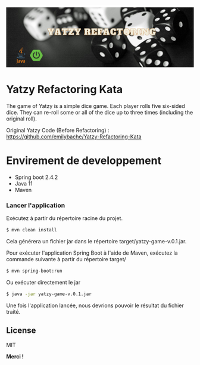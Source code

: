 ![Until Choice](https://raw.githubusercontent.com/Alilat-imad/yatzy-kata-refacto-solid/master/screenshot/Yatzy%20Refactoring.png)

# Yatzy Refactoring Kata

The game of Yatzy is a simple dice game. Each player rolls five six-sided dice. They can re-roll some or all of the dice
up to three times (including the original roll).

Original Yatzy Code (Before Refactoring) : https://github.com/emilybache/Yatzy-Refactoring-Kata

# Envirement de developpement

- Spring boot 2.4.2
- Java 11
- Maven

### Lancer l'application

Exécutez à partir du répertoire racine du projet.

```sh
$ mvn clean install 
```

Cela générera un fichier jar dans le répertoire target/yatzy-game-v.0.1.jar.

Pour exécuter l'application Spring Boot à l'aide de Maven, exécutez la commande suivante à partir du répertoire target/

```sh
$ mvn spring-boot:run
```

Ou exécuter directement le jar

```sh
$ java -jar yatzy-game-v.0.1.jar
```

Une fois l'application lancée, nous devrions pouvoir le résultat du fichier traité.

License
----

MIT

**Merci !**
